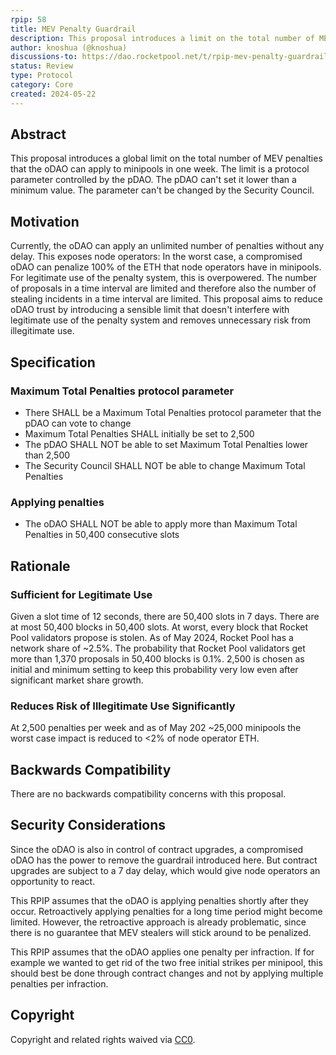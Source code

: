 ```yaml
---
rpip: 58
title: MEV Penalty Guardrail
description: This proposal introduces a limit on the total number of MEV penalties that the oDAO can apply to minipools in one week.
author: knoshua (@knoshua)
discussions-to: https://dao.rocketpool.net/t/rpip-mev-penalty-guardrail/3009
status: Review
type: Protocol 
category: Core
created: 2024-05-22
---
```



## Abstract
This proposal introduces a global limit on the total number of MEV penalties that the oDAO can apply to minipools in one week. The limit is a protocol parameter controlled by the pDAO. The pDAO can't set it lower than a minimum value. The parameter can't be changed by the Security Council.

## Motivation
Currently, the oDAO can apply an unlimited number of penalties without any delay. This exposes node operators: In the worst case, a compromised oDAO can penalize 100% of the ETH that node operators have in minipools. For legitimate use of the penalty system, this is overpowered. The number of proposals in a time interval are limited and therefore also the number of stealing incidents in a time interval are limited. This proposal aims to reduce oDAO trust by introducing a sensible limit that doesn't interfere with legitimate use of the penalty system and removes unnecessary risk from illegitimate use.

## Specification

### Maximum Total Penalties protocol parameter
- There SHALL be a Maximum Total Penalties protocol parameter that the pDAO can vote to change
- Maximum Total Penalties SHALL initially be set to 2,500
- The pDAO SHALL NOT be able to set Maximum Total Penalties lower than 2,500
- The Security Council SHALL NOT be able to change Maximum Total Penalties


### Applying penalties
- The oDAO SHALL NOT be able to apply more than Maximum Total Penalties in 50,400 consecutive slots

## Rationale

### Sufficient for Legitimate Use
Given a slot time of 12 seconds, there are 50,400 slots in 7 days.
There are at most 50,400 blocks in 50,400 slots. At worst, every block that Rocket Pool validators propose is stolen. As of May 2024, Rocket Pool has a network share of ~2.5%. The probability that Rocket Pool validators get more than 1,370 proposals in 50,400 blocks is 0.1%. 2,500 is chosen as initial and minimum setting to keep this probability very low even after significant market share growth.

### Reduces Risk of Illegitimate Use Significantly
At 2,500 penalties per week and as of May 202 ~25,000 minipools the worst case impact is reduced to <2% of node operator ETH.


## Backwards Compatibility
There are no backwards compatibility concerns with this proposal.

## Security Considerations
Since the oDAO is also in control of contract upgrades, a compromised oDAO has the power to remove the guardrail introduced here. But contract upgrades are subject to a 7 day delay, which would give node operators an opportunity to react.

This RPIP assumes that the oDAO is applying penalties shortly after they occur. Retroactively applying penalties for a long time period might become limited. However, the retroactive approach is already problematic, since there is no guarantee that MEV stealers will stick around to be penalized.

This RPIP assumes that the oDAO applies one penalty per infraction. If for example we wanted to get rid of the two free initial strikes per minipool, this should best be done through contract changes and not by applying multiple penalties per infraction. 


## Copyright
Copyright and related rights waived via [CC0](https://creativecommons.org/publicdomain/zero/1.0/).

